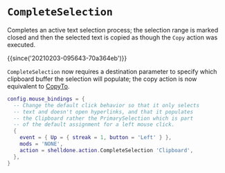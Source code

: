 # `CompleteSelection`

Completes an active text selection process; the selection range is
marked closed and then the selected text is copied as though the
`Copy` action was executed.

{{since('20210203-095643-70a364eb')}}

`CompleteSelection` now requires a destination parameter to specify
which clipboard buffer the selection will populate; the copy action
is now equivalent to [CopyTo](CopyTo.md).

```lua
config.mouse_bindings = {
  -- Change the default click behavior so that it only selects
  -- text and doesn't open hyperlinks, and that it populates
  -- the Clipboard rather the PrimarySelection which is part
  -- of the default assignment for a left mouse click.
  {
    event = { Up = { streak = 1, button = 'Left' } },
    mods = 'NONE',
    action = shelldone.action.CompleteSelection 'Clipboard',
  },
}
```
